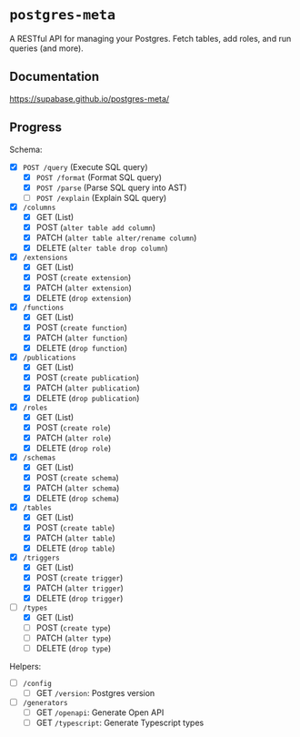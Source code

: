 # `postgres-meta`

A RESTful API for managing your Postgres. Fetch tables, add roles, and run queries (and more).

## Documentation

https://supabase.github.io/postgres-meta/

## Progress

Schema:

- [x] `POST /query` (Execute SQL query)
  - [x] `POST /format` (Format SQL query)
  - [x] `POST /parse` (Parse SQL query into AST)
  - [ ] `POST /explain` (Explain SQL query)
- [x] `/columns`
  - [x] GET (List)
  - [x] POST (`alter table add column`)
  - [x] PATCH (`alter table alter/rename column`)
  - [x] DELETE (`alter table drop column`)
- [x] `/extensions`
  - [x] GET (List)
  - [x] POST (`create extension`)
  - [x] PATCH (`alter extension`)
  - [x] DELETE (`drop extension`)
- [x] `/functions`
  - [x] GET (List)
  - [x] POST (`create function`)
  - [x] PATCH (`alter function`)
  - [x] DELETE (`drop function`)
- [x] `/publications`
  - [x] GET (List)
  - [x] POST (`create publication`)
  - [x] PATCH (`alter publication`)
  - [x] DELETE (`drop publication`)
- [x] `/roles`
  - [x] GET (List)
  - [x] POST (`create role`)
  - [x] PATCH (`alter role`)
  - [x] DELETE (`drop role`)
- [x] `/schemas`
  - [x] GET (List)
  - [x] POST (`create schema`)
  - [x] PATCH (`alter schema`)
  - [x] DELETE (`drop schema`)
- [x] `/tables`
  - [x] GET (List)
  - [x] POST (`create table`)
  - [x] PATCH (`alter table`)
  - [x] DELETE (`drop table`)
- [x] `/triggers`
  - [x] GET (List)
  - [x] POST (`create trigger`)
  - [x] PATCH (`alter trigger`)
  - [x] DELETE (`drop trigger`)
- [ ] `/types`
  - [x] GET (List)
  - [ ] POST (`create type`)
  - [ ] PATCH (`alter type`)
  - [ ] DELETE (`drop type`)

Helpers:

- [ ] `/config`
  - [ ] GET `/version`: Postgres version
- [ ] `/generators`
  - [ ] GET `/openapi`: Generate Open API
  - [ ] GET `/typescript`: Generate Typescript types
